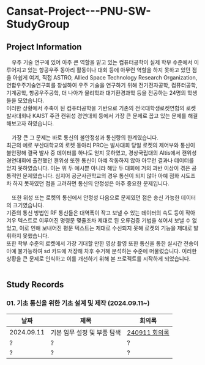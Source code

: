 # Cansat-Project---PNU-SW-StudyGroup

## Project Information
&emsp;우주 기술 연구에 있어 아주 큰 역할을 맡고 있는 컴퓨터공학이 실제 학부 수준에서 이루어지고 있는 항공우주 동아리 활동이나 대회 등에 아무런 역할을 하지 못하고 있던 점을 아쉽게 여겨, 직접 ASTRO, Allied Space Technology Research Organization, 연합우주기술연구회를 창설하여 우주 기술을 연구하기 위해 전기전자공학, 컴퓨터공학, 기계공학, 항공우주공학, 더 나아가 물리학과 대기환경과학 등을 전공하는 24명의 학생들을 모았습니다.  
이러한 상황에서 주축이 된 컴퓨터공학을 기반으로 기존의 전국대학생로켓연합의 로켓 발사대회나 KAIST 주관 캔위성 경연대회 등에서 가장 큰 문제로 꼽고 있는 문제를 해결해보고자 하였습니다.  
<br/>
&emsp;가장 큰 그 문제는 바로 통신의 불안정성과 통신량의 한계였습니다.  
최근의 예로 부산대학교의 로켓 동아리 PRO는 발사대회 당일 로켓의 제어부와 통신이 불안정해 결국 발사 중 데이터를 하나도 얻지 못하였고, 경상국립대의 Altis에서 캔위성 경연대회에 출전했던 캔위성 또한 통신이 아예 작동하지 않아 아무런 결과나 데이터를 얻지 못하였습니다. 이는 위 두 예시뿐 아니라 해당 두 대회에 거의 과반 이상이 겪은 공통적인 문제였습니다. 심지어 공군사관학교의 경우 통신이 되지 않아 아예 점화 시도조차 하지 못하였던 점을 고려하면 통신의 안정성은 아주 중요한 문제입니다.  
<br/>
&emsp;또한 위성 또는 로켓의 통신에서 안정성 다음으로 문제였던 점은 송신 가능한 데이터의 크기였습니다.  
기존의 통신 방법인 RF 통신들은 대역폭이 작고 보낼 수 있는 데이터의 속도 등이 작아 겨우 텍스트로 이루어진 명령문 몇줄조차 제대로 된 오류검증 기법을 섞어서 보낼 수 없었고, 이로 인해 보내어진 평문 텍스트는 제대로 수신되지 못해 로켓의 기능을 제대로 발휘하지 못했습니다.  
또한 학부 수준의 로켓에서 가장 기대할 만한 영상 촬영 또한 통신을 통한 실시간 전송이 아예 불가능하여 sd 카드에 저장해 차후 수거해 분석하는 수준에 머물렀습니다. 
이러한 상황을 큰 문제로 인식하고 이를 개선하기 위해 본 프로젝트를 시작하게 되었습니다.  
<br>

## Study Records

### 01. 기초 통신을 위한 기초 설계 및 제작 (2024.09.11~)
|날짜|제목|회의록|
|------|---|---|
|2024.09.11|기본 임무 설정 및 부품 탐색|[240911 회의록](#위성팀_240911.hwp)|
|?|?|?|
|?|?|?|
